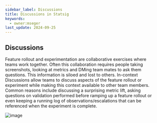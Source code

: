 ```yaml
---
sidebar_label: Discussions 
title: Discussions in Statsig
keywords:
  - owner:mseger
last_update: 2024-09-25
---
```


## Discussions
Feature rollout and experimentation are collaborative exercises where teams work together. Often this collaboration requires people taking screenshots, looking at metrics and DMing team mates to ask them questions. This information is siloed and lost to others. In-context Discussions allow teams to discuss aspects of the feature rollout or experiment while making this context available to other team members. Common reasons include discussing a surprising metric lift, asking questions on validation performed before ramping up a feature rollout or even keeping a running log of observations/escalations that can be referenced when the experiment is complete. 

![image](https://github.com/statsig-io/docs/assets/31516123/7215b193-41ae-4932-aeff-8f41fc00c55e)